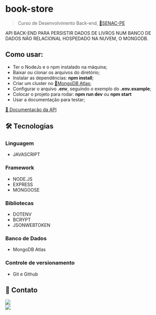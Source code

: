 # book-store

> Curso de Desenvolvimento Back-end, [🔗SENAC-PE](https://www.pe.senac.br/)

API BACK-END PARA PERSISTIR DADOS DE LIVROS NUM BANCO DE DADOS NÃO RELACIONAL HOSPEDADO NA NUVEM, O MONGODB.

## Como usar:

- Ter o NodeJs e o npm instalado na máquina;
- Baixar ou clonar os arquivos do diretório;
- Instalar as dependências: <strong>npm install</strong>;
- Criar um cluster no [🔗MongoDB Atlas](https://www.mongodb.com/it-it/cloud/atlas/register?utm_content=rlsapostreg&utm_source=google&utm_campaign=search_gs_pl_evergreen_atlas_general_retarget-brand-postreg_gic-null_amers-all_ps-all_desktop_eng_lead&utm_term=&utm_medium=cpc_paid_search&utm_ad=&utm_ad_campaign_id=14412646452&adgroup=131761126052&gclid=EAIaIQobChMI-9GM1vyw_AIV6UVIAB18CA7EEAAYASAAEgIkIPD_BwE);
- Configurar o arquivo <strong>.env</strong>, seguindo o exemplo do <strong>.env.example</strong>;
- Colocar o projeto para rodar: <strong>npm run dev</strong> ou <strong>npm start</strong>
- Usar a documentação para testar;

<a href="https://documenter.getpostman.com/view/22751765/2s8Z72Vrov" target="_blank">🔗 Documentação da API</a>


## 🛠 Tecnologias

### Linguagem

- JAVASCRIPT

### Framework

- NODE.JS
- EXPRESS
- MONGOOSE

### Bibliotecas

- DOTENV
- BCRYPT
- JSONWEBTOKEN

### Banco de Dados

- MongoDB Atlas

### Controle de versionamento

- Git e Github

## 💛 Contato

<a href="https://www.linkedin.com/in/wevesson-madson-9a5a4615a/" target="_blank"><img src="https://img.shields.io/badge/LinkedIn-0077B5?style=for-the-badge&logo=linkedin&logoColor=white" /></a><br>
<a href="https://t.me/WevessonMadson" target="_blank"><img src="https://img.shields.io/badge/Telegram-2CA5E0?style=for-the-badge&logo=telegram&logoColor=white" /></a>

